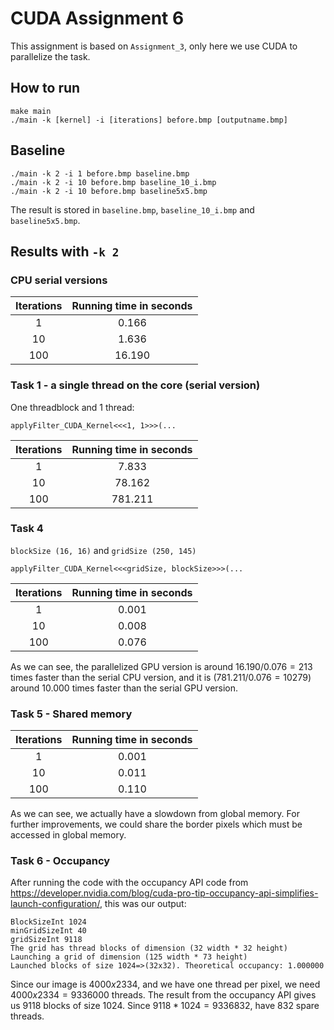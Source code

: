 # CUDA Assignment 6

This assignment is based on `Assignment_3`, only here we use CUDA to parallelize the task.

## How to run

```
make main
./main -k [kernel] -i [iterations] before.bmp [outputname.bmp]
```

## Baseline

```
./main -k 2 -i 1 before.bmp baseline.bmp
./main -k 2 -i 10 before.bmp baseline_10_i.bmp
./main -k 2 -i 10 before.bmp baseline5x5.bmp
```
The result is stored in `baseline.bmp`, `baseline_10_i.bmp` and `baseline5x5.bmp`.

## Results with `-k 2`
### CPU serial versions

| Iterations | Running time in seconds |
|:-:|:-:|
| 1 | 0.166 |
| 10 | 1.636 |
| 100 | 16.190 |

### Task 1 - a single thread on the core (serial version)
One threadblock and 1 thread:
```
applyFilter_CUDA_Kernel<<<1, 1>>>(...
```

| Iterations | Running time in seconds |
|:-:|:-:|
| 1 | 7.833 |
| 10 | 78.162 |
| 100 | 781.211 |

### Task 4
`blockSize (16, 16)` and `gridSize (250, 145)`
```
applyFilter_CUDA_Kernel<<<gridSize, blockSize>>>(...
```

| Iterations | Running time in seconds |
|:-:|:-:|
| 1 | 0.001 |
| 10 | 0.008 |
| 100 | 0.076 |

As we can see, the parallelized GPU version is around $16.190/0.076=213$ times faster than the serial CPU version, and it is ($781.211/0.076=10279$) around 10.000 times faster than the serial GPU version.

### Task 5 - Shared memory

| Iterations | Running time in seconds |
|:-:|:-:|
| 1 | 0.001 |
| 10 | 0.011 |
| 100 | 0.110 |

As we can see, we actually have a slowdown from global memory. For further improvements, we could share the border pixels which must be accessed in global memory.

### Task 6 - Occupancy
After running the code with the occupancy API code from https://developer.nvidia.com/blog/cuda-pro-tip-occupancy-api-simplifies-launch-configuration/, this was our output:
```
BlockSizeInt 1024  
minGridSizeInt 40  
gridSizeInt 9118  
The grid has thread blocks of dimension (32 width * 32 height)  
Launching a grid of dimension (125 width * 73 height)  
Launched blocks of size 1024=>(32x32). Theoretical occupancy: 1.000000  
```

Since our image is $4000x2334$, and we have one thread per pixel, we need $4000x2334=9 336 000$ threads. The result from the occupancy API gives us 9118 blocks of size 1024. Since $9118*1024=9 336 832$, have 832 spare threads.
